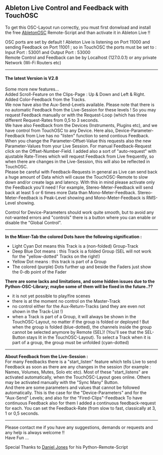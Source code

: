 ## Ableton Live  Control and Feedback with TouchOSC
To get this OSC-Layout run correctly, you must first donwload and install the free [AbletonOSC](https://github.com/ideoforms/AbletonOSC) Remote-Script and than activate it in Ableton Live !!   

OSC ports are set by default ! Ableton Live is listening on Port 11000 and sending Feedback on Port 11001 ; so in TouchOSC the ports must be set to : Input Port : 53001 and Output Port : 53000    
Remote Control and Feedback can be by Localhost (127.0.0.1) or any private Network (Wi-Fi Routers etc) 

---
#### The latest Version is V2.8
Some more new features...   
Added Scroll-Feature on the Clips-Page : Up & Down and Left & Right.    
Added Color-Feedback from the Tracks.   
We now have also the Aux-Send-Levels available. Please note that there is no automatic Feedback from the Live-Session for these levels ! So you may request Feedback manually or with the Request-Loop (which has three different Request-Rates from 0,5  to 3 seconds.   
We have also Feedback from the Devices (Instruments, Plugins etc), and we have control from TouchOSC to any Device. Here also, Device-Parameter-Feedback from Live has no "listen" function to send contious Feedback. When you change the Parameter-Offset-Value this requests also the new Parameter-Values from your Live Session. For manual Feedback-Request click on the Offset-Number-Field. I added also a sort of "auto-request" with ajustable Rate-Times which will request Feedback from Live frequently, so when there are changes in the Live-Session, this will also be reflected in TouchOSC.       
Please be careful with Feedback-Requests in general as Live can send back a huge amount of Data which will cause the TouchOSC-Remote to slow down and/or create lags and latency. With this in mind please activate only the Feedback you'll need ! For example, Stereo-Meter-Feedback will send back at least 5 or 6 times more Data than Mono-Meter-Feedback. Stereo-Meter-Feedback is Peak-Level showing and Mono-Meter-Feedback is RMS-Level showing.   

Control for Device-Parameters should work quite smooth, but to avoid any not-wanted errors and "controls" there is a button where you can enable or disable the "Global Control".

---
**In the Mixer-Tab the colored Dots have the following signification :**
- Light Cyan Dot means this Track is a (non-folded) Group-Track
- Deep Blue Dot means : this Track is a folded Group (SEL will not work for the "yellow-dotted" Tracks on the right!)
- Yellow Dot means : this track is part of a Group
- The colored (purple) Dots further up and beside the Faders just show the 0-db point of the Fader

**There are some lacks and limitations, and some hidden issues due to the Python-OSC-Library; maybe some of them will be fixed in the future..??**
- it is not yet possible to play/fire scenes
- there is at the moment no control on the Master-Track
- no control either for the Aux-Return-Tracks (and they are even not shown in the Track-List !)
- when a Track is part of a Group, it will always be shown in the TouchOSC-Layout, no matter if the group is folded or deployed ! But when the group is folded (blue-dotted), the channels inside the group cannot be selected anymore by Remote (SEL)! (You'll see that the SEL-Button stays lit in the TouchOSC-Layout). To select a Track when it is part of a group, the group must be unfolded (cyan-dotted)

---
**About Feedback from the Live-Session :**    
For many Feedbacks there is a "start_listen" feature which tells Live to send Feedback as soon as there are any changes in the session (for example : Names, Volumes, Mutes, Solo etc etc). Most of these "start_listens" are activated automatically, when the TouchOSC-Layout goes online. Others may be activated manually with the "Sync Many" Button.   
And there are some parameters and values that cannot be followed automatically. This is the case for the "Device-Parameters" and  for the "Aux-Send" Levels; and also for the "Fired-Clips"-Feedback To have continuous Feedback also for them I added a continuous feedback-request for each. You can set the Feedback-Rate (from slow to fast, classically at 3, 1 or   0,5 seconds.   

---
Please contact me if you have any suggestions, demands or requests and any help is always welcome !!   
Have Fun ...  

Special Thanks to [Daniel Jones](https://github.com/ideoforms) for his Python-Remote-Script
